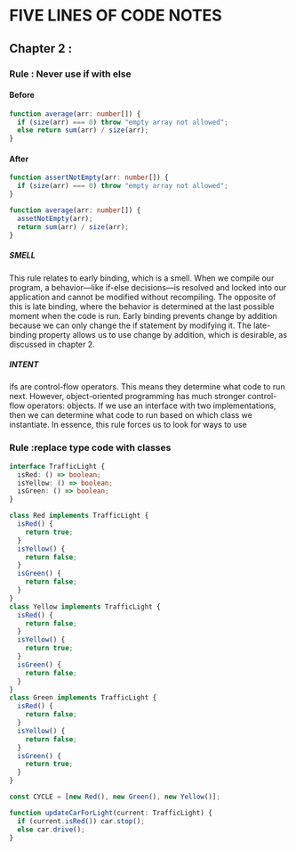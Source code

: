 <h1>FIVE LINES OF CODE NOTES</h1>

## Chapter 2 :

### Rule : Never use if with else

#### Before

```ts
function average(arr: number[]) {
  if (size(arr) === 0) throw "empty array not allowed";
  else return sum(arr) / size(arr);
}
```

#### After

```ts
function assertNotEmpty(arr: number[]) {
  if (size(arr) === 0) throw "empty array not allowed";
}

function average(arr: number[]) {
  assetNotEmpty(arr);
  return sum(arr) / size(arr);
}
```

##### SMELL

<p>This rule relates to early binding, which is a smell. When we compile our program, a
behavior—like if-else decisions—is resolved and locked into our application and
cannot be modified without recompiling. The opposite of this is late binding, where
the behavior is determined at the last possible moment when the code is run.
Early binding prevents change by addition because we can only change the if
statement by modifying it. The late-binding property allows us to use change by addition, which is desirable, as discussed in chapter 2.</p>

##### INTENT

<p>ifs are control-flow operators. This means they determine what code to run next.
However, object-oriented programming has much stronger control-flow operators:
objects. If we use an interface with two implementations, then we can determine what
code to run based on which class we instantiate. In essence, this rule forces us to look
for ways to use</p>

### Rule :replace type code with classes

```ts
interface TrafficLight {
  isRed: () => boolean;
  isYellow: () => boolean;
  isGreen: () => boolean;
}

class Red implements TrafficLight {
  isRed() {
    return true;
  }
  isYellow() {
    return false;
  }
  isGreen() {
    return false;
  }
}
class Yellow implements TrafficLight {
  isRed() {
    return false;
  }
  isYellow() {
    return true;
  }
  isGreen() {
    return false;
  }
}
class Green implements TrafficLight {
  isRed() {
    return false;
  }
  isYellow() {
    return false;
  }
  isGreen() {
    return true;
  }
}

const CYCLE = [new Red(), new Green(), new Yellow()];

function updateCarForLight(current: TrafficLight) {
  if (current.isRed()) car.stop();
  else car.drive();
}
```
